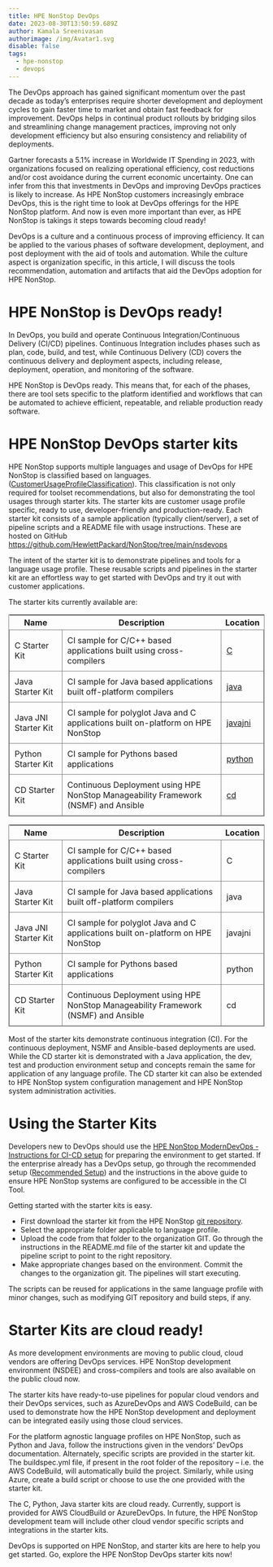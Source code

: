 ```yaml
---
title: HPE NonStop DevOps
date: 2023-08-30T13:50:59.689Z
author: Kamala Sreenivasan
authorimage: /img/Avatar1.svg
disable: false
tags:
  - hpe-nonstop
  - devops
---
```

The DevOps approach has gained significant momentum over the past decade as today’s enterprises require shorter development and deployment cycles to gain faster time to market and obtain fast feedback for improvement. DevOps helps in continual product rollouts by bridging silos and streamlining change management practices, improving not only  development efficiency but also ensuring consistency and reliability of deployments.

Gartner forecasts a 5.1% increase in Worldwide IT Spending in 2023, with organizations focused on realizing operational efficiency, cost reductions and/or cost avoidance during the current economic uncertainty. One can infer from this that investments in DevOps and improving DevOps practices is likely to increase. As HPE NonStop customers increasingly embrace DevOps, this is the right time to look at DevOps offerings for the HPE NonStop platform. And now is even more important than ever, as HPE NonStop is takings it steps towards becoming cloud ready!

DevOps is a culture and a continuous process of improving efficiency. It can be applied to the various phases of software development, deployment, and post deployment with the aid of tools and automation. While the culture aspect is organization specific, in this article, I will discuss the tools recommendation, automation and artifacts that aid the DevOps adoption for HPE NonStop.

# HPE NonStop is DevOps ready!

In DevOps, you build and operate Continuous Integration/Continuous Delivery (CI/CD) pipelines. Continuous Integration includes phases such as plan, code, build, and test, while Continuous Delivery (CD) covers the continuous delivery and deployment aspects, including release, deployment, operation, and monitoring of the software. 

HPE NonStop is DevOps ready. This means that, for each of the phases, there are tool sets specific to the platform identified and workflows that can be automated to achieve efficient, repeatable, and reliable production ready software.

# HPE NonStop DevOps starter kits

HPE NonStop supports multiple languages and usage of DevOps for HPE NonStop is classified based on languages. ([CustomerUsageProfileClassification](https://github.com/HewlettPackard/NonStop/blob/main/nsdevops/images/CustomerUsageProfileClassification.jpg)). This classification is not only required for toolset recommendations, but also for demonstrating the tool usages through starter kits. The starter kits are customer usage profile specific, ready to use, developer-friendly and production-ready. Each starter kit consists of a sample application (typically client/server), a set of pipeline scripts and a README file with usage instructions. These are hosted on GitHub <https://github.com/HewlettPackard/NonStop/tree/main/nsdevops>

The intent of the starter kit is to demonstrate pipelines and tools for a language usage profile. These reusable scripts and pipelines in the starter kit are an effortless way to get started with DevOps and try it out with customer applications.

The starter kits currently available are:

<style>
table {
    display: block;
    width: 100%;
    width: max-content;
    max-width: 100%;
    overflow: auto; 
     -webkit-box-shadow: none;
    -moz-box-shadow: none;
    box-shadow: none; 
    border:1px solid grey;
}
td {
   -webkit-box-shadow: none;
    -moz-box-shadow: none;
    box-shadow: none;
    border:1px solid grey;
    text-align: left !important; 
    padding: 10px !important;
}
thead tr:first-child td {
  -webkit-box-shadow: none;
  -moz-box-shadow: none;
  box-shadow: none;
  border:1px solid grey;
  text-align: center !important; 
  padding: 20px !important; 
  font-weight: bold !important;
}
</style>

| Name | Description | Location |
| ---- |-------------|----------|
| C Starter Kit | CI sample for C/C++  based applications built using cross-compilers | [C](https://github.com/HewlettPackard/NonStop/tree/main/nsdevops/c)            |
| Java Starter Kit | CI sample for Java based applications built off-platform compilers | [java](https://github.com/HewlettPackard/NonStop/tree/main/nsdevops/java) |
| Java JNI Starter Kit | CI sample for polyglot Java and C applications built on-platform on HPE NonStop | [javajni](https://github.com/HewlettPackard/NonStop/tree/main/nsdevops/javajni) |
| Python Starter Kit | CI sample for Pythons based applications | [python](https://github.com/HewlettPackard/NonStop/tree/main/nsdevops/python) |
| CD Starter Kit | Continuous Deployment using HPE NonStop Manageability Framework (NSMF) and Ansible | [cd](https://github.com/HewlettPackard/NonStop/tree/main/nsdevops/cd) |

| **Name**             | **Description**                                                                    | **Location** |
|----------------------|------------------------------------------------------------------------------------|--------------|
| C Starter Kit        | CI sample for C/C++  based applications built using cross-compilers                | C            |
| Java Starter Kit     | CI sample for Java based applications built off-platform compilers                 | java         |
| Java JNI Starter Kit | CI sample for polyglot Java and C applications built on-platform on HPE NonStop    | javajni      |
| Python Starter Kit   | CI sample for Pythons based applications                                           | python       |
| CD Starter Kit       | Continuous Deployment using HPE NonStop Manageability Framework (NSMF) and Ansible | cd           |

Most of the starter kits demonstrate continuous integration (CI). For the continuous deployment, NSMF and Ansible-based deployments are used. While the CD starter kit is demonstrated with a Java application, the dev, test and production environment setup and concepts remain the same for application of any language profile. The CD starter kit can also be extended to HPE NonStop system configuration management and HPE NonStop system administration activities.

# Using the Starter Kits  

Developers new to DevOps should use the [HPE NonStop ModernDevOps - Instructions for CI-CD setup](https://github.com/HewlettPackard/NonStop/blob/main/nsdevops/HPE%20Nonstop%20Server-Modern%20DevOps-Instructions-for-CI-CD-Setup%20Documnet_v1.2.pdf) for preparing the environment to get started. If the enterprise already has a DevOps setup, go through the recommended setup ([Recommended Setup](https://github.com/HewlettPackard/NonStop/blob/main/nsdevops/images/RecommendedSetup.jpg)) and the instructions in the above guide to ensure HPE NonStop systems are configured to be accessible in the CI Tool.

Getting started with the starter kits is easy.

* First download the starter kit from the HPE NonStop [git repository](https://github.com/HewlettPackard/NonStop/tree/main/nsdevops).
* Select the appropriate folder applicable to language profile.
* Upload the code from that folder to the organization GIT. Go through the instructions in the README.md file of the starter kit and update the pipeline script to point to the right repository.
* Make appropriate changes based on the environment. Commit the changes to the organization git. The pipelines will start executing.

The scripts can be reused for applications in the same language profile with minor changes, such as modifying GIT repository and build steps, if any.

# Starter Kits are cloud ready!

As more development environments are moving to public cloud, cloud vendors are offering DevOps services. HPE NonStop development environment (NSDEE) and cross-compilers and tools are also available on the public cloud now.

The starter kits have ready-to-use pipelines for popular cloud vendors and their DevOps services, such as AzureDevOps and AWS CodeBuild, can be used to demonstrate how the HPE NonStop development and deployment can be integrated easily using those cloud services.

For the platform agnostic language profiles on HPE NonStop, such as Python and Java, follow the instructions given in the vendors’ DevOps documentation. Alternately, specific scripts are provided in the starter kit. The buildspec.yml file, if present in the root folder of the repository – i.e. the AWS CodeBuild, will automatically build the project. Similarly, while using Azure, create a build script or choose to use the one provided with the starter kit.

The C, Python, Java starter kits are cloud ready. Currently, support is provided for AWS CloudBuild or AzureDevOps. In future, the HPE NonStop development team will include other cloud vendor specific scripts and integrations in the starter kits.

DevOps is supported on HPE NonStop, and starter kits are here to help you get started. Go, explore the HPE NonStop DevOps starter kits now!